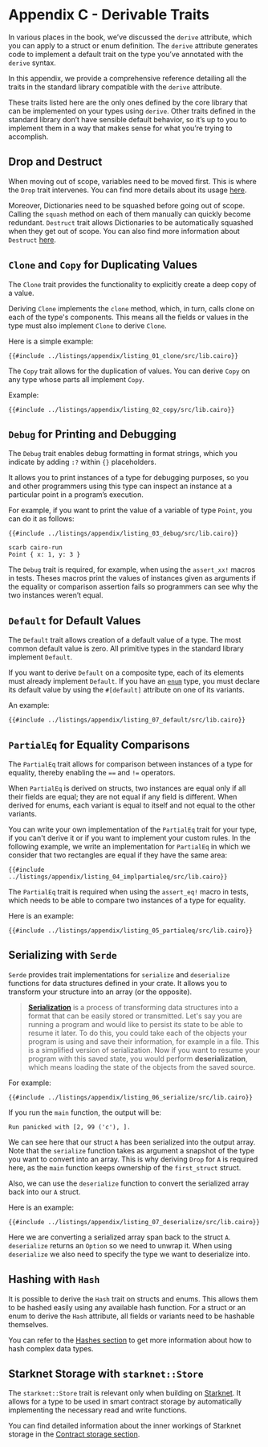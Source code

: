 # Appendix C - Derivable Traits

In various places in the book, we’ve discussed the `derive` attribute, which you can apply to a struct or enum definition. The `derive` attribute generates code to implement a default trait on the type you’ve annotated with the `derive` syntax.

In this appendix, we provide a comprehensive reference detailing all the traits in the standard library compatible with the `derive` attribute.

These traits listed here are the only ones defined by the core library that can be implemented on your types using `derive`. Other traits defined in the standard library don’t have sensible default behavior, so it’s up to you to implement them in a way that makes sense for what you’re trying to accomplish.

## Drop and Destruct

When moving out of scope, variables need to be moved first. This is where the `Drop` trait intervenes. You can find more details about its usage [here](ch04-01-what-is-ownership.md#no-op-destruction-the-drop-trait).

Moreover, Dictionaries need to be squashed before going out of scope. Calling the `squash` method on each of them manually can quickly become redundant. `Destruct` trait allows Dictionaries to be automatically squashed when they get out of scope. You can also find more information about `Destruct` [here](ch04-01-what-is-ownership.md#destruction-with-a-side-effect-the-destruct-trait).

## `Clone` and `Copy` for Duplicating Values

The `Clone` trait provides the functionality to explicitly create a deep copy of a value.

Deriving `Clone` implements the `clone` method, which, in turn, calls clone on each of the type's components. This means all the fields or values in the type must also implement `Clone` to derive `Clone`.

Here is a simple example:

```cairo
{{#include ../listings/appendix/listing_01_clone/src/lib.cairo}}
```

The `Copy` trait allows for the duplication of values. You can derive `Copy` on any type whose parts all implement `Copy`.

Example:

```cairo
{{#include ../listings/appendix/listing_02_copy/src/lib.cairo}}
```

## `Debug` for Printing and Debugging

The `Debug` trait enables debug formatting in format strings, which you indicate by adding `:?` within `{}` placeholders.

It allows you to print instances of a type for debugging purposes, so you and other programmers using this type can inspect an instance at a particular point in a program’s execution.

For example, if you want to print the value of a variable of type `Point`, you can do it as follows:

```cairo
{{#include ../listings/appendix/listing_03_debug/src/lib.cairo}}
```

```shell
scarb cairo-run
Point { x: 1, y: 3 }
```

The `Debug` trait is required, for example, when using the `assert_xx!` macros in tests. Theses macros print the values of instances given as arguments if the equality or comparison assertion fails so programmers can see why the two instances weren’t equal.

## `Default` for Default Values

The `Default` trait allows creation of a default value of a type. The most common default value is zero. All primitive types in the standard library implement `Default`.

If you want to derive `Default` on a composite type, each of its elements must already implement `Default`. If you have an [`enum`](ch06-01-enums.md) type, you must declare its default value by using the `#[default]` attribute on one of its variants.

An example:

```cairo
{{#include ../listings/appendix/listing_07_default/src/lib.cairo}}
```

## `PartialEq` for Equality Comparisons

The `PartialEq` trait allows for comparison between instances of a type for equality, thereby enabling the `==` and `!=` operators.

When `PartialEq` is derived on structs, two instances are equal only if all their fields are equal; they are not equal if any field is different. When derived for enums, each variant is equal to itself and not equal to the other variants.

You can write your own implementation of the `PartialEq` trait for your type, if you can't derive it or if you want to implement your custom rules. In the following example, we write an implementation for `PartialEq` in which we consider that two rectangles are equal if they have the same area:

```cairo
{{#include ../listings/appendix/listing_04_implpartialeq/src/lib.cairo}}
```

The `PartialEq` trait is required when using the `assert_eq!` macro in tests, which needs to be able to compare two instances of a type for equality.

Here is an example:

```cairo
{{#include ../listings/appendix/listing_05_partialeq/src/lib.cairo}}
```

## Serializing with `Serde`

`Serde` provides trait implementations for `serialize` and `deserialize` functions for data structures defined in your crate. It allows you to transform your structure into an array (or the opposite).

> **[Serialization](https://en.wikipedia.org/wiki/Serialization)** is a process of transforming data structures into a format that can be easily stored or transmitted. Let's say you are running a program and would like to persist its state to be able to resume it later. To do this, you could take each of the objects your program is using and save their information, for example in a file. This is a simplified version of serialization. Now if you want to resume your program with this saved state, you would perform **deserialization**, which means loading the state of the objects from the saved source.

For example:

```cairo
{{#include ../listings/appendix/listing_06_serialize/src/lib.cairo}}

```

If you run the `main` function, the output will be:

```shell
Run panicked with [2, 99 ('c'), ].
```

We can see here that our struct `A` has been serialized into the output array. Note that the `serialize` function takes as argument a snapshot of the type you want to convert into an array. This is why deriving `Drop` for `A` is required here, as the `main` function keeps ownership of the `first_struct` struct.

Also, we can use the `deserialize` function to convert the serialized array back into our `A` struct.

Here is an example:

```cairo
{{#include ../listings/appendix/listing_07_deserialize/src/lib.cairo}}
```

Here we are converting a serialized array span back to the struct `A`. `deserialize` returns an `Option` so we need to unwrap it. When using `deserialize` we also need to specify the type we want to deserialize into.

## Hashing with `Hash`

It is possible to derive the `Hash` trait on structs and enums. This allows them to be hashed easily using any available hash function. For a struct or an enum to derive the `Hash` attribute, all fields or variants need to be hashable themselves.

You can refer to the [Hashes section](ch12-04-hash.md) to get more information about how to hash complex data types.

## Starknet Storage with `starknet::Store`

The `starknet::Store` trait is relevant only when building on [Starknet](ch100-00-introduction-to-smart-contracts.md). It allows for a type to be used in smart contract storage by automatically implementing the necessary read and write functions.

You can find detailed information about the inner workings of Starknet storage in the [Contract storage section](ch101-01-00-contract-storage.md).
